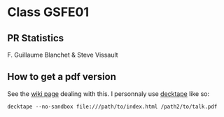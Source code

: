 
# Class GSFE01
## PR Statistics

F. Guillaume Blanchet & Steve Vissault

## How to get a pdf version

See the [wiki page](https://github.com/yihui/xaringan/wiki/Export-Slides-to-PDF) dealing with this. I personnaly use [decktape](https://github.com/astefanutti/decktape) like so:

```
decktape --no-sandbox file:///path/to/index.html /path2/to/talk.pdf
```

